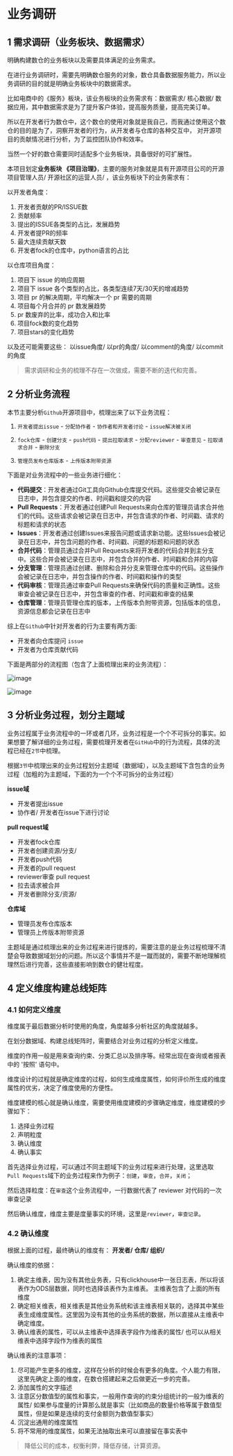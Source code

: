 # 业务调研
## 1 需求调研（业务板块、数据需求）
明确构建数仓的业务板块以及需要具体满足的业务需求。

在进行业务调研时，需要先明确数仓服务的对象，数仓具备数据服务能力，所以业务调研的目的就是明确业务板块中的数据需求。

比如电商中的《服务》板块，该业务板块的业务需求有：数据需求/ 核心数据/ 数据应用，其中数据需求是为了提升客户体验，提高服务质量，提高完美订单。

所以在开发者行为数仓中，这个数仓的使用对象就是我自己，而我通过使用这个数仓的目的是为了，洞察开发者的行为，从开发者与仓库的各种交互中，
对开源项目的贡献情况进行分析，为了监控团队协作和效率。

当然一个好的数仓需要同时适配多个业务板块，具备很好的可扩展性。

本项目划定**业务板块 《项目治理》**，主要的服务对象就是具有开源项目公司的开源项目管理人员/ 开源社区的运营人员/ ，该业务板块下的业务需求有：


以开发者角度：
1. 开发者贡献的PR/ISSUE数
2. 贡献频率
3. 提出的ISSUE各类型的占比，发展趋势
4. 开发者提PR的频率
5. 最大连续贡献天数
6. 开发者fock的仓库中，python语言的占比


以仓库项目角度：
1. 项目下 issue 的响应周期
2. 项目下 issue 各个类型的占比，各类型连续7天/30天的增减趋势
3. 项目 pr 的解决周期，平均解决一个 pr 需要的周期
4. 项目每个月合并的 pr 数发展趋势
5. pr 数废弃的比率，成功合入和比率
6. 项目fock数的变化趋势
7. 项目stars的变化趋势

以及还可能需要这些： 以issue角度/ 以pr的角度/ 以comment的角度/ 以commit的角度

> 需求调研和业务的梳理不存在一次做成，需要不断的迭代和完善。


## 2 分析业务流程

本节主要分析`Github`开源项目中，梳理出来了以下业务流程： 

1. `开发者提出issue` - `分配协作者` - `协作者和开发者讨论` - `issue解决被关闭`

2. `fock仓库` - `创建分支` - `push代码` - `提出拉取请求` - `分配reviewer` - `审查意见` - `拉取请求合并` - `删除分支`

3. `管理员发布仓库版本` - `上传版本附带资源`

下面是对业务流程中的一些业务进行细化：
- **代码提交**：开发者通过Git工具向Github仓库提交代码。这些提交会被记录在日志中，并包含提交的作者、时间戳和提交的内容
- **Pull Requests**：开发者通过创建Pull Requests来向仓库的管理员请求合并他们的代码。这些请求会被记录在日志中，并包含请求的作者、时间戳、请求的标题和请求的状态
- **Issues**：开发者通过创建Issues来报告问题或请求新功能。这些Issues会被记录在日志中，并包含问题的作者、时间戳、问题的标题和问题的状态
- **合并代码**：管理员通过合并Pull Requests来将开发者的代码合并到主分支中。这些合并会被记录在日志中，并包含合并的作者、时间戳和合并的内容
- **分支管理**：管理员通过创建、删除和合并分支来管理仓库中的代码。这些操作会被记录在日志中，并包含操作的作者、时间戳和操作的类型
- **代码审核**：管理员通过审查Pull Requests来确保代码的质量和正确性。这些审查会被记录在日志中，并包含审查的作者、时间戳和审查的结果
- **仓库管理**：管理员管理仓库的版本，上传版本负附带资源，包括版本的信息，资源信息都会记录在日志中

综上在`Github`中针对开发者的行为主要有两方面:
- 开发者向仓库提问 `issue`
- 开发者为仓库贡献代码

下面是两部分的流程图（包含了上面梳理出来的业务流程）：

![image](https://github.com/dasenCoding/DevelopAction-DataWareHouse/blob/main/1_BusinessResearch/0-business-image/issue_process.png)

![image](https://github.com/dasenCoding/DevelopAction-DataWareHouse/blob/main/1_BusinessResearch/0-business-image/pr_process.png)



## 3 分析业务过程，划分主题域

业务过程属于业务流程中的一环或者几环，业务过程是一个个不可拆分的事实。如果想要了解详细的业务过程，需要梳理开发者在`GitHub`中的行为流程，具体的流程已经在`2节`中梳理。

根据`3节`中梳理出来的业务过程划分主题域（数据域），以及主题域下含包含的业务过程（加粗的为主题域，下面的为一个个不可拆分的业务过程）


**issue域**
- 开发者提出issue
- 协作者/ 开发者在issue下进行讨论

**pull request域**
- 开发者fock仓库
- 开发者创建资源/分支/
- 开发者push代码
- 开发者的pull request
- reviewer审查 pull request
- 拉去请求被合并
- 开发者删除分支/资源/

**仓库域**
- 管理员发布仓库版本
- 管理员上传版本附带资源


主题域是通过梳理出来的业务过程来进行提炼的，需要注意的是业务过程梳理不清楚会导致数据域划分的问题。所以这个事情并不是一蹴而就的，需要不断地理解梳理然后进行完善，这些直接影响到数仓的健壮程度。

## 4 定义维度构建总线矩阵

### 4.1 如何定义维度
维度属于最后数据分析时使用的角度，角度越多分析社区的角度就越多。

在划分数据域、构建总线矩阵时，需要结合对业务过程的分析定义维度。

维度的作用一般是用来查询约束、分类汇总以及排序等。经常出现在查询或者报表中的 '按照' 语句中。

维度设计的过程就是确定维度的过程，如何生成维度属性，如何评价所生成的维度属性的优劣，决定了维度使用的方便性。

维度建模的核心就是确认维度，需要使用维度建模的步骤确定维度，维度建模的步骤如下：
1. 选择业务过程
2. 声明粒度
3. 确认维度
4. 确认事实

首先选择业务过程，可以通过不同主题域下的业务过程来进行处理，这里选取`Pull Requests`域下的业务过程来作为例子：`创建`，`审查`，`合并`，`关闭`；

然后选择粒度：在`审查`这个业务流程中，一行数据代表了 reviewer 对代码的一次审查记录

然后确认维度，维度主要是度量事实的环境，这里是`reviewer`，`审查记录`。

### 4.2 确认维度

根据上面的过程，最终确认的维度有：
**开发者/ 仓库/ 组织/**

确认维度的依据：
1. 确定主维表，因为没有其他业务表，只有clickhouse中一张日志表，所以将该表作为ODS层数据，同时也选择该表作为主维表。 主维表包含了上面的所有维度
2. 确定相关维表，相关维表是其他业务系统和该主维表相关联的，选择其中某些表生成维度属性。这里因为没有其他的业务系统的数据，所以直接从主维表中确定维度。
3. 确认维表的属性，可以从主维表中选择表字段作为维表的属性/ 也可以从相关维表中选择字段作为维表的属性


确认维表的注意事项：

1. 尽可能产生更多的维度，这样在分析的时候会有更多的角度。个人能力有限，这里先确定上面的维度，在数仓搭建起来之后做更近一步的完善。
2. 添加属性的文字描述
3. 注意区分数值型的属性和事实，一般用作查询的约束分组统计的一般为维表的属性/ 如果参与度量的计算那么就是事实（比如商品的数量价格等属于数值型属性，但是如果是连续的支付金额则为数值型事实）
4. 沉淀出通用的维度属性
5. 将不常用的维度属性，如果无法抽取出来可以直接留在事实表中
> 降低公司的成本，权衡利弊，降低存储，计算资源。


